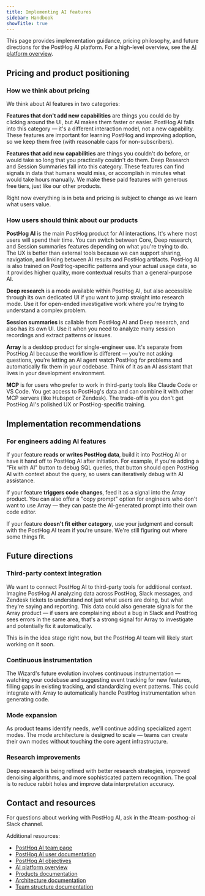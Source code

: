 ```yaml
---
title: Implementing AI features
sidebar: Handbook
showTitle: true
---
```


This page provides implementation guidance, pricing philosophy, and future directions for the PostHog AI platform. For a high-level overview, see the [AI platform overview](/handbook/engineering/ai/ai-platform).

## Pricing and product positioning

### How we think about pricing

We think about AI features in two categories:

**Features that don't add new capabilities** are things you could do by clicking around the UI, but AI makes them faster or easier. PostHog AI falls into this category — it's a different interaction model, not a new capability. These features are important for learning PostHog and improving adoption, so we keep them free (with reasonable caps for non-subscribers).

**Features that add new capabilities** are things you couldn't do before, or would take so long that you practically couldn't do them. Deep Research and Session Summaries fall into this category. These features can find signals in data that humans would miss, or accomplish in minutes what would take hours manually. We make these paid features with generous free tiers, just like our other products.

Right now everything is in beta and pricing is subject to change as we learn what users value.

### How users should think about our products

**PostHog AI** is the main PostHog product for AI interactions. It's where most users will spend their time. You can switch between Core, Deep research, and Session summaries features depending on what you're trying to do. The UX is better than external tools because we can support sharing, navigation, and linking between AI results and PostHog artifacts. PostHog AI is also trained on PostHog-specific patterns and your actual usage data, so it provides higher quality, more contextual results than a general-purpose AI.

**Deep research** is a mode available within PostHog AI, but also accessible through its own dedicated UI if you want to jump straight into research mode. Use it for open-ended investigative work where you're trying to understand a complex problem.

**Session summaries** is callable from PostHog AI and Deep research, and also has its own UI. Use it when you need to analyze many session recordings and extract patterns or issues.

**Array** is a desktop product for single-engineer use. It's separate from PostHog AI because the workflow is different — you're not asking questions, you're letting an AI agent watch PostHog for problems and automatically fix them in your codebase. Think of it as an AI assistant that lives in your development environment.

**MCP** is for users who prefer to work in third-party tools like Claude Code or VS Code. You get access to PostHog's data and can combine it with other MCP servers (like Hubspot or Zendesk). The trade-off is you don't get PostHog AI's polished UX or PostHog-specific training.

## Implementation recommendations

### For engineers adding AI features

If your feature **reads or writes PostHog data**, build it into PostHog AI or have it hand off to PostHog AI after initiation. For example, if you're adding a "Fix with AI" button to debug SQL queries, that button should open PostHog AI with context about the query, so users can iteratively debug with AI assistance.

If your feature **triggers code changes**, feed it as a signal into the Array product. You can also offer a "copy prompt" option for engineers who don't want to use Array — they can paste the AI-generated prompt into their own code editor.

If your feature **doesn't fit either category**, use your judgment and consult with the PostHog AI team if you're unsure. We're still figuring out where some things fit.

## Future directions

### Third-party context integration

We want to connect PostHog AI to third-party tools for additional context. Imagine PostHog AI analyzing data across PostHog, Slack messages, and Zendesk tickets to understand not just what users are doing, but what they're saying and reporting. This data could also generate signals for the Array product — if users are complaining about a bug in Slack and PostHog sees errors in the same area, that's a strong signal for Array to investigate and potentially fix it automatically.

This is in the idea stage right now, but the PostHog AI team will likely start working on it soon.

### Continuous instrumentation

The Wizard's future evolution involves continuous instrumentation — watching your codebase and suggesting event tracking for new features, filling gaps in existing tracking, and standardizing event patterns. This could integrate with Array to automatically handle PostHog instrumentation when generating code.

### Mode expansion

As product teams identify needs, we'll continue adding specialized agent modes. The mode architecture is designed to scale — teams can create their own modes without touching the core agent infrastructure.

### Research improvements

Deep research is being refined with better research strategies, improved denoising algorithms, and more sophisticated pattern recognition. The goal is to reduce rabbit holes and improve data interpretation accuracy.

## Contact and resources

For questions about working with PostHog AI, ask in the #team-posthog-ai Slack channel.

Additional resources:
- [PostHog AI team page](/teams/posthog-ai)
- [PostHog AI user documentation](/docs/posthog-ai)
- [PostHog AI objectives](/teams/posthog-ai/objectives)
- [AI platform overview](/handbook/engineering/ai/ai-platform)
- [Products documentation](/handbook/engineering/ai/products)
- [Architecture documentation](/handbook/engineering/ai/architecture)
- [Team structure documentation](/handbook/engineering/ai/team-structure)
